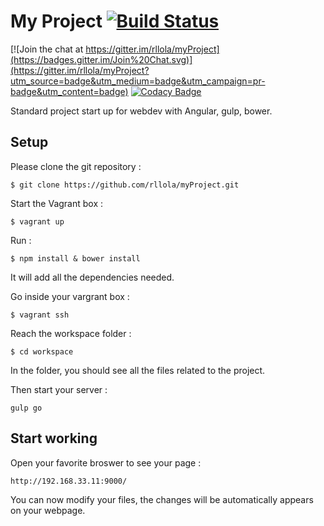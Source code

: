# My Project [![Build Status](https://travis-ci.org/rllola/myProject.svg?branch=master)](https://travis-ci.org/rllola/myProject)

[![Join the chat at https://gitter.im/rllola/myProject](https://badges.gitter.im/Join%20Chat.svg)](https://gitter.im/rllola/myProject?utm_source=badge&utm_medium=badge&utm_campaign=pr-badge&utm_content=badge)   [![Codacy Badge](https://www.codacy.com/project/badge/76a6605a26ce4ac5ad97c6c77a9e5217)](https://www.codacy.com/public/contact_5/myProject)

Standard project start up for webdev with Angular, gulp, bower.

## Setup

Please clone the git repository :

```
$ git clone https://github.com/rllola/myProject.git
```

Start the Vagrant box :

```
$ vagrant up
```

Run :
```
$ npm install & bower install
```

It will add all the dependencies needed.

Go inside your vargrant box :

```
$ vagrant ssh
```

Reach the workspace folder :

```
$ cd workspace
```

In the folder, you should see all the files related to the project.

Then start your server :
```
gulp go
```

## Start working

Open your favorite broswer to see your page :
```
http://192.168.33.11:9000/
```

You can now modify your files, the changes will be automatically appears on your webpage.

